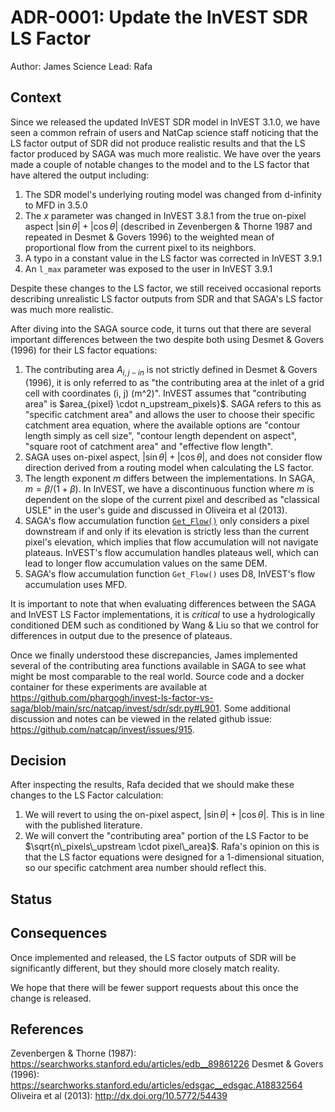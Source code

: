# ADR-0001: Update the InVEST SDR LS Factor

Author: James
Science Lead: Rafa

## Context

Since we released the updated InVEST SDR model in InVEST 3.1.0, we have seen a
common refrain of users and NatCap science staff noticing that the LS factor
output of SDR did not produce realistic results and that the LS factor produced
by SAGA was much more realistic.  We have over the years made a couple of notable
changes to the model and to the LS factor that have altered the output including:

1. The SDR model's underlying routing model was changed from d-infinity to MFD in 3.5.0
2. The $x$ parameter was changed in InVEST 3.8.1 from the true on-pixel aspect
   $|\sin \theta|+|\cos \theta|$ (described in Zevenbergen & Thorne 1987 and repeated
   in Desmet & Govers 1996) to the weighted mean of proportional flow from the
   current pixel to its neighbors.
3. A typo in a constant value in the LS factor was corrected in InVEST 3.9.1
4. An `l_max` parameter was exposed to the user in InVEST 3.9.1

Despite these changes to the LS factor, we still received occasional reports
describing unrealistic LS factor outputs from SDR and that SAGA's LS factor
was much more realistic.

After diving into the SAGA source code, it turns out that there are several
important differences between the two despite both using Desmet & Govers (1996)
for their LS factor equations:

1. The contributing area $A_{i,j-in}$ is not strictly defined in Desmet &
   Govers (1996), it is only referred to as "the contributing area at the inlet
   of a grid cell with coordinates (i, j) (m^2)".
   InVEST assumes that "contributing area" is $area_{pixel} \cdot n\_upstream\_pixels}$.
   SAGA refers to this as "specific catchment area" and allows the user to choose their
   specific catchment area equation,  where the available options are
   "contour length simply as cell size", "contour length dependent on aspect", "square
   root of catchment area" and "effective flow length".
2. SAGA uses on-pixel aspect, $|\sin \theta|+|\cos \theta|$, and does not consider
   flow direction derived from a routing model when calculating the LS factor.
3. The length exponent $m$ differs between the implementations.  In SAGA,
   $m = \beta / (1 + \beta)$.  In InVEST, we have a discontinuous function where
   $m$ is dependent on the slope of the current pixel and described as "classical USLE"
   in the user's guide and discussed in Oliveira et al (2013).
4. SAGA's flow accumulation function [`Get_Flow()`](https://github.com/saga-gis/saga-gis/blob/master/saga-gis/src/tools/terrain_analysis/ta_hydrology/Erosion_LS_Fields.cpp#L394)
   only considers a pixel downstream if and only if its elevation is strictly less
   than the current pixel's elevation, which implies that flow accumulation will
   not navigate plateaus.  InVEST's flow accumulation handles plateaus well,
   which can lead to longer flow accumulation values on the same DEM.
5. SAGA's flow accumulation function `Get_Flow()` uses D8, InVEST's flow
   accumulation uses MFD.

It is important to note that when evaluating differences between the SAGA and InVEST
LS Factor implementations, it is _critical_ to use a hydrologically conditioned DEM such
as conditioned by Wang & Liu so that we control for differences in output due
to the presence of plateaus.

Once we finally understood these discrepancies, James implemented several of the
contributing area functions available in SAGA to see what might be most comparable
to the real world.  Source code and a docker container for these experiments are
available at https://github.com/phargogh/invest-ls-factor-vs-saga/blob/main/src/natcap/invest/sdr/sdr.py#L901.  Some additional discussion and notes can be viewed in the related
github issue: https://github.com/natcap/invest/issues/915.

## Decision

After inspecting the results, Rafa decided that we should make these changes to
the LS Factor calculation:

1. We will revert to using the on-pixel aspect, $|\sin \theta|+|\cos \theta|$.
   This is in line with the published literature.
2. We will convert the "contributing area" portion of the LS Factor to be
   $\sqrt{n\_pixels\_upstream \cdot pixel\_area}$. Rafa's opinion on this
   is that the LS factor equations were designed for a 1-dimensional situation,
   so our specific catchment area number should reflect this.

## Status

## Consequences

Once implemented and released, the LS factor outputs of SDR will be
significantly different, but they should more closely match reality.

We hope that there will be fewer support requests about this once the change is
released.

## References

Zevenbergen & Thorne (1987): https://searchworks.stanford.edu/articles/edb__89861226
Desmet & Govers (1996): https://searchworks.stanford.edu/articles/edsgac__edsgac.A18832564
Oliveira et al (2013): http://dx.doi.org/10.5772/54439
